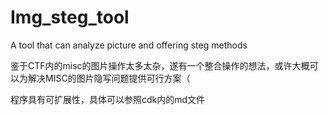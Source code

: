 # Img_steg_tool
 A tool that can analyze picture and offering steg methods

鉴于CTF内的misc的图片操作太多太杂，遂有一个整合操作的想法，或许大概可以为解决MISC的图片隐写问题提供可行方案（

程序具有可扩展性，具体可以参照cdk内的md文件
